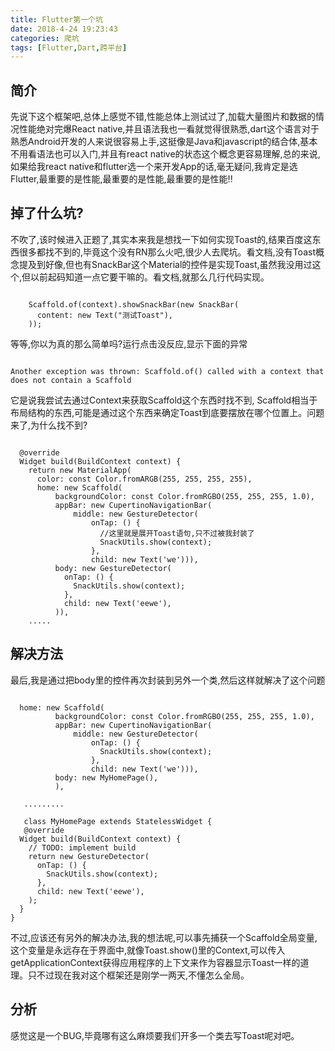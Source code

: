 ```yaml
---
title: Flutter第一个坑
date: 2018-4-24 19:23:43
categories: 爬坑
tags: [Flutter,Dart,跨平台]
---
```


## 简介
先说下这个框架吧,总体上感觉不错,性能总体上测试过了,加载大量图片和数据的情况性能绝对完爆React native,并且语法我也一看就觉得很熟悉,dart这个语言对于熟悉Android开发的人来说很容易上手,这挺像是Java和javascript的结合体,基本不用看语法也可以入门,并且有react native的状态这个概念更容易理解,总的来说,如果给我react native和flutter选一个来开发App的话,毫无疑问,我肯定是选Flutter,最重要的是性能,最重要的是性能,最重要的是性能!!

<!-- more -->

## 掉了什么坑?
不吹了,该时候进入正题了,其实本来我是想找一下如何实现Toast的,结果百度这东西很多都找不到的,毕竟这个没有RN那么火吧,很少人去爬坑。看文档,没有Toast概念提及到好像,但也有SnackBar这个Material的控件是实现Toast,虽然我没用过这个,但以前起码知道一点它要干嘛的。看文档,就那么几行代码实现。

```

    Scaffold.of(context).showSnackBar(new SnackBar(
      content: new Text("测试Toast"),
    ));

```

等等,你以为真的那么简单吗?运行点击没反应,显示下面的异常

```

Another exception was thrown: Scaffold.of() called with a context that does not contain a Scaffold

```

它是说我尝试去通过Context来获取Scaffold这个东西时找不到, Scaffold相当于布局结构的东西,可能是通过这个东西来确定Toast到底要摆放在哪个位置上。问题来了,为什么找不到?

```

  @override
  Widget build(BuildContext context) {
    return new MaterialApp(
      color: const Color.fromARGB(255, 255, 255, 255),
      home: new Scaffold(
          backgroundColor: const Color.fromRGBO(255, 255, 255, 1.0),
          appBar: new CupertinoNavigationBar(
              middle: new GestureDetector(
                  onTap: () {
                  	//这里就是展开Toast语句,只不过被我封装了
                    SnackUtils.show(context);
                  },
                  child: new Text('we'))),
          body: new GestureDetector(
            onTap: () {
              SnackUtils.show(context);
            },
            child: new Text('eewe'),
          )),
	.....

```

## 解决方法
最后,我是通过把body里的控件再次封装到另外一个类,然后这样就解决了这个问题

```

  home: new Scaffold(
          backgroundColor: const Color.fromRGBO(255, 255, 255, 1.0),
          appBar: new CupertinoNavigationBar(
              middle: new GestureDetector(
                  onTap: () {
                    SnackUtils.show(context);
                  },
                  child: new Text('we'))),
          body: new MyHomePage(),
          ),
   
   .........
   
   class MyHomePage extends StatelessWidget {
   @override
  Widget build(BuildContext context) {
    // TODO: implement build
    return new GestureDetector(
      onTap: () {
        SnackUtils.show(context);
      },
      child: new Text('eewe'),
    );
  }
}
```

不过,应该还有另外的解决办法,我的想法呢,可以事先捕获一个Scaffold全局变量,这个变量是永远存在于界面中,就像Toast.show()里的Context,可以传入getApplicationContext获得应用程序的上下文来作为容器显示Toast一样的道理。只不过现在我对这个框架还是刚学一两天,不懂怎么全局。

## 分析
感觉这是一个BUG,毕竟哪有这么麻烦要我们开多一个类去写Toast呢对吧。
